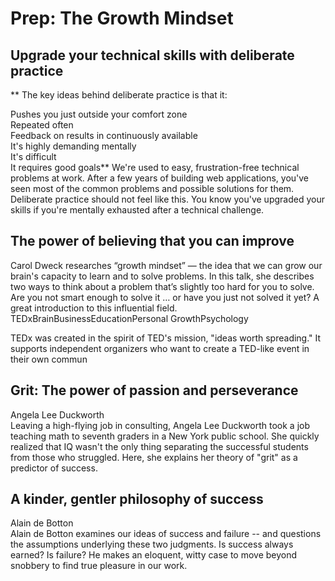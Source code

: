 # Prep: The Growth Mindset
## Upgrade your technical skills with deliberate practice
** The key ideas behind deliberate practice is that it:<br />

Pushes you just outside your comfort zone<br />
Repeated often<br />
Feedback on results in continuously available<br />
It's highly demanding mentally<br />
It's difficult<br />
It requires good goals**
We're used to easy, frustration-free technical problems at work. After a few years of building web applications, you've seen most of the common problems and possible solutions for them. Deliberate practice should not feel like this. You know you've upgraded your skills if you're mentally exhausted after a technical challenge.<br />
## The power of believing that you can improve
Carol Dweck researches “growth mindset” — the idea that we can grow our brain's capacity to learn and to solve problems. In this talk, she describes two ways to think about a problem that’s slightly too hard for you to solve. Are you not smart enough to solve it … or have you just not solved it yet? A great introduction to this influential field.<br />
TEDxBrainBusinessEducationPersonal GrowthPsychology<br />

TEDx was created in the spirit of TED's mission, "ideas worth spreading." It supports independent organizers who want to create a TED-like event in their own commun<br />
## Grit: The power of passion and perseverance<br />
Angela Lee Duckworth<br />
Leaving a high-flying job in consulting, Angela Lee Duckworth took a job teaching math to seventh graders in a New York public school. She quickly realized that IQ wasn't the only thing separating the successful students from those who struggled. Here, she explains her theory of "grit" as a predictor of success.<br />
## A kinder, gentler philosophy of success
Alain de Botton<br />
Alain de Botton examines our ideas of success and failure -- and questions the assumptions underlying these two judgments. Is success always earned? Is failure? He makes an eloquent, witty case to move beyond snobbery to find true pleasure in our work.<br />


